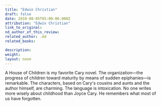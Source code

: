 ```yaml
---
title: "Edwin Christian"
draft: false
date: 2010-08-05T05:00:00.000Z
attribution: "Edwin Christian"
link_to_original:
nd_author_of_this_review:
related_author: .md
related_books:

description:
weight:
layout: none
---
```

A House of Children is my favorite Cary novel. The organization––the progress of children toward maturity by means of sudden epiphanies––is remarkable. The characters, based on Cary's cousins and aunts and the author himself, are charming. The language is intoxication. No one writes more wisely about childhood than Joyce Cary. He remembers what most of us have forgotten.

